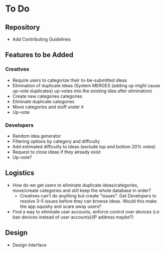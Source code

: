 # To Do

## Repository 

- Add Contributing Guidelines

## Features to be Added

### Creatives
- Require users to categorize their to-be-submitted ideas
- Elimination of duplicate ideas (System MERGES (adding up might cause up-vote duplicates) up-votes into the existing idea after elimination)
- Create new categories categories 
- Eliminate duplicate categories
- Move categories and stuff under it
- Up-vote

### Developers
- Random idea generator
- Filtering options by category and difficulty
- Add estimated difficulty to ideas (exclude top and bottom 20% votes)
- Request to close ideas if they already exist 
- Up-vote?

## Logistics

- How do we get users to eliminate duplicate ideas/categories, move/create categories and still keep the whole database in order? 
    - Creatives can't do anything but create "issues". Get Developers to resolve 3-5 issues before they can browse ideas. Would this make the app squishy and scare away users?
- Find a way to eliminate user accounts, enforce control over devices (i.e ban devices instead of user accounts)(IP address maybe?)

## Design

- Design interface